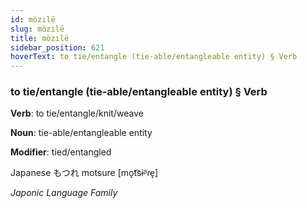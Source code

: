 ```yaml
---
id: mözılë
slug: mözılë
title: mözılë
sidebar_position: 621
hoverText: to tie/entangle (tie-able/entangleable entity) § Verb
---
```


### to tie/entangle (tie-able/entangleable entity) § Verb

**Verb**: to tie/entangle/knit/weave

**Noun**: tie-able/entangleable entity

**Modifier**: tied/entangled

Japanese もつれ motsure [mo̞t͡sɨᵝɾe̞]

*Japonic Language Family*